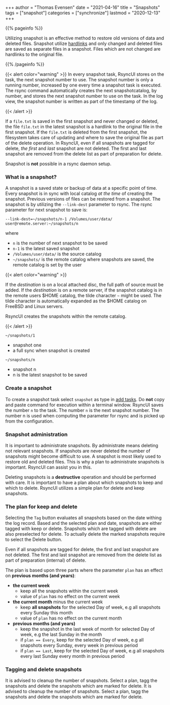 +++
author = "Thomas Evensen"
date = "2021-04-16"
title =  "Snapshots"
tags = ["snapshot"]
categories = ["synchronize"]
lastmod = "2020-12-13"
+++


{{% pageinfo %}}

Utilizing snapshot is an effective method to restore old versions of data and deleted files. Snapshot utilize [hardlinks](https://en.wikipedia.org/wiki/Hard_link) and only changed and deleted files are saved as separate files in a snapshot. Files which are not changed are hardlinks to the original file.

{{% /pageinfo %}}

{{< alert color="warning" >}}
In every snapshot task, RsyncUI stores on the task, the next snapshot number to use. The snapshot number is only a running number, increased by one every time a snapshot task is executed. 
The rsync command automatically creates the next snapshotcatalog, by number, and stores the next snapshot number to use on the task. In the log view, the snapshot number is written 
as part of the timestamp of the log.
 
{{< /alert >}}


If a `file.txt` is saved in the first snapshot and never changed or deleted, the file `file.txt` in the latest snapshot is a hardlink to the original file in the first snapshot. If the `file.txt` is deleted from the first snapshot, the filesystem takes care of updating and where to save the original file as part of the delete operation. In RsyncUI, even if all snapshots are tagged for delete, *the first* and *last* snapshot are not deleted. The first and last snapshot are removed from the delete list as part of preparation for delete. 

Snapshot is **not** possible in a rsync daemon setup.

### What is a snapshot?

A snapshot is a saved state or backup of data at a specific point of time. Every snapshot is in sync with local catalog *at the time* of creating the snapshot. Previous versions of files can be restored from a snapshot. The snapshot is by utilizing the `--link-dest` parameter to rsync. The rsync parameter for next snapshot to save is:

`--link-dest=~/snapshots/n-1 /Volumes/user/data/ user@remote.server:~/snapshots/n`

where

- `n` is the number of next snapshot to be saved
- `n-1` is the latest saved snapshot
- `/Volumes/user/data/` is the source catalog
- `~/snapshots/` is the remote catalog where snapshots are saved, the remote catalog is set by the user


{{< alert color="warning" >}}

If the *destination* is on a local attached disc, the full path of source must be added.
If the *destination* is on a remote server, if the snapshot catalog is in the remote users $HOME catalog, the tilde character  `~` might be used. 
The tilde character is automatically expanded as the $HOME catalog on FreeBSD and Linux servers.

RsyncUI creates the snapshots within the remote catalog.

{{< /alert >}}

`~/snapshots/1`

- snapshot one
- a full sync when snapshot is created

`~/snapshots/n`

- snapshot n
- n is the latest snapshot to be saved

### Create a snapshot

To create a snapshot task select `snapshot` as type in [add tasks](/docs/addconfigurations/). Do **not** copy and paste command for execution within a terminal window. RsyncUI saves the number `n` to the task. The number `n` is the next snapshot number. The number n is used when computing the parameter for rsync
and is picked up from the configuration.

### Snapshot administration

It is important to administrate snapshots. By administrate means deleting not relevant snapshots. If snapshots are never deleted the number of snapshots might become difficult to use. A snapshot is most likely used to restore old and deleted files. This is why a plan to administrate snapshots is important. RsyncUI can assist you in this.

Deleting snapshots is a **destructive** operation and should be performed with care. It is important to have a plan about which snapshots to keep and which to delete. RsyncUI utilizes a simple plan for delete and keep snapshots.

### The plan for keep and delete

Selecting the `Tag` button evaluates all snapshots based on the date withing the log record. Based and the selected plan and date, snapshots are either tagged with keep or delete. Snapshots which are tagged with delete are also preselected for delete. To actually delete the marked snapshots require to select the Delete button.

Even if all snapshots are tagged for delete, the first and last snapshot are not deleted. The first and last snapshot are removed from the delete list as part of preparation (internal) of delete. 

The plan is based upon three parts where the parameter `plan` has an effect on **previous months (and years)**:

- **the current week**
  - keep all the snapshots within the current week
  - value of `plan` has no effect on the current week
- **the current month** minus the current week
  - keep **all snapshots** for the selected Day of week, e.g all snapshots every Sunday this month
  - value of `plan` has no effect on the current month
- **previous months (and years)**
  - keep the snapshot in the last week of month for selected Day of week, e.g the last Sunday in the month
  - if `plan == Every`, keep for the selected Day of week, e.g all snapshots every Sunday, every week in previous period
  - if `plan == Last`, keep for the selected Day of week, e.g all snapshots every last Sunday every month in previous period

### Tagging and delete snapshots

It is advised to cleanup the number of snapshots. Select a plan, tagg the snapshots and delete the snapshots which are marked for delete.
It is advised to cleanup the number of snapshots. Select a plan, tagg the snapshots and delete the snapshots which are marked for delete.
